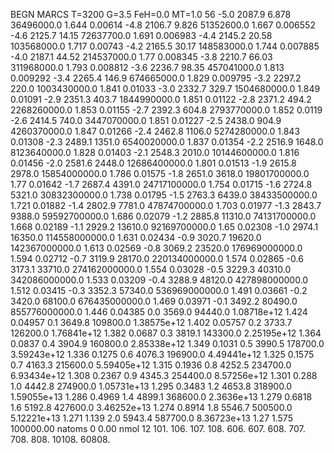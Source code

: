 BEGN
MARCS T=3200 G=3.5 FeH=0.0 MT=1.0
                  56
-5.0 2087.9 6.878 36496000.0 1.644 0.00614 
-4.8 2106.7 9.826 51352600.0 1.667 0.006552 
-4.6 2125.7 14.15 72637700.0 1.691 0.006983 
-4.4 2145.2 20.58 103568000.0 1.717 0.00743 
-4.2 2165.5 30.17 148583000.0 1.744 0.007885 
-4.0 2187.1 44.52 214537000.0 1.77 0.008345 
-3.8 2210.7 66.03 311968000.0 1.793 0.008812 
-3.6 2236.7 98.35 457041000.0 1.813 0.009292 
-3.4 2265.4 146.9 674665000.0 1.829 0.009795 
-3.2 2297.2 220.0 1003430000.0 1.841 0.01033 
-3.0 2332.7 329.7 1504680000.0 1.849 0.01091 
-2.9 2351.3 403.7 1844990000.0 1.851 0.01122 
-2.8 2371.2 494.2 2268260000.0 1.853 0.01155 
-2.7 2392.3 604.8 2793770000.0 1.852 0.0119 
-2.6 2414.5 740.0 3447070000.0 1.851 0.01227 
-2.5 2438.0 904.9 4260370000.0 1.847 0.01266 
-2.4 2462.8 1106.0 5274280000.0 1.843 0.01308 
-2.3 2489.1 1351.0 6540020000.0 1.837 0.01354 
-2.2 2516.9 1648.0 8123640000.0 1.828 0.01403 
-2.1 2548.3 2010.0 10144600000.0 1.816 0.01456 
-2.0 2581.6 2448.0 12686400000.0 1.801 0.01513 
-1.9 2615.8 2978.0 15854000000.0 1.786 0.01575 
-1.8 2651.0 3618.0 19801700000.0 1.77 0.01642 
-1.7 2687.4 4391.0 24717100000.0 1.754 0.01715 
-1.6 2724.8 5321.0 30832300000.0 1.738 0.01795 
-1.5 2763.3 6439.0 38433500000.0 1.721 0.01882 
-1.4 2802.9 7781.0 47874700000.0 1.703 0.01977 
-1.3 2843.7 9388.0 59592700000.0 1.686 0.02079 
-1.2 2885.8 11310.0 74131700000.0 1.668 0.02189 
-1.1 2929.2 13610.0 92169700000.0 1.65 0.02308 
-1.0 2974.1 16350.0 114558000000.0 1.631 0.02434 
-0.9 3020.7 19620.0 142367000000.0 1.613 0.02569 
-0.8 3069.2 23520.0 176969000000.0 1.594 0.02712 
-0.7 3119.9 28170.0 220134000000.0 1.574 0.02865 
-0.6 3173.1 33710.0 274162000000.0 1.554 0.03028 
-0.5 3229.3 40310.0 342086000000.0 1.533 0.03209 
-0.4 3288.9 48120.0 427898000000.0 1.512 0.03415 
-0.3 3352.3 57340.0 536969000000.0 1.491 0.03661 
-0.2 3420.0 68100.0 676435000000.0 1.469 0.03971 
-0.1 3492.2 80490.0 855776000000.0 1.446 0.04385 
0.0 3569.0 94440.0 1.08718e+12 1.424 0.04957 
0.1 3649.8 109800.0 1.38575e+12 1.402 0.05757 
0.2 3733.7 126200.0 1.76841e+12 1.382 0.0687 
0.3 3819.1 143300.0 2.25195e+12 1.364 0.0837 
0.4 3904.9 160800.0 2.85338e+12 1.349 0.1031 
0.5 3990.5 178700.0 3.59243e+12 1.336 0.1275 
0.6 4076.3 196900.0 4.49441e+12 1.325 0.1575 
0.7 4163.3 215600.0 5.59405e+12 1.315 0.1936 
0.8 4252.5 234700.0 6.93434e+12 1.308 0.2367 
0.9 4345.3 254400.0 8.57256e+12 1.301 0.288 
1.0 4442.8 274900.0 1.05731e+13 1.295 0.3483 
1.2 4653.8 318900.0 1.59055e+13 1.286 0.4969 
1.4 4899.1 368600.0 2.3636e+13 1.279 0.6818 
1.6 5192.8 427600.0 3.46252e+13 1.274 0.8914 
1.8 5546.7 500500.0 5.12221e+13 1.271 1.139 
2.0 5943.4 587700.0 8.36723e+13 1.27 1.575 
100000.00
natoms              0      0.00
nmol          12
          101.         106.       107.      108.         606.        607.        608.
          707.         708.       808.    10108.       60808.
